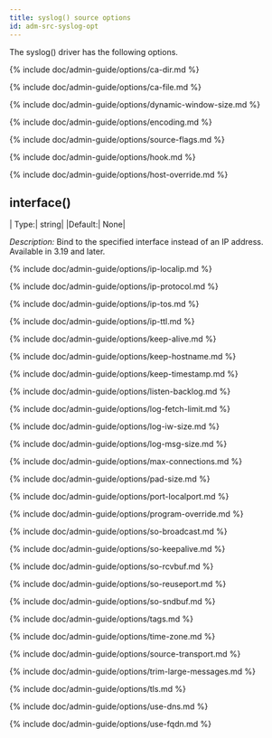 ```yaml
---
title: syslog() source options
id: adm-src-syslog-opt
---
```


The syslog() driver has the following options.

{% include doc/admin-guide/options/ca-dir.md %}

{% include doc/admin-guide/options/ca-file.md %}

{% include doc/admin-guide/options/dynamic-window-size.md %}

{% include doc/admin-guide/options/encoding.md %}

{% include doc/admin-guide/options/source-flags.md %}

{% include doc/admin-guide/options/hook.md %}

{% include doc/admin-guide/options/host-override.md %}

## interface()

|  Type:|      string|
  |Default:|   None|

*Description:* Bind to the specified interface instead of an IP address.
Available in 3.19 and later.

{% include doc/admin-guide/options/ip-localip.md %}

{% include doc/admin-guide/options/ip-protocol.md %}

{% include doc/admin-guide/options/ip-tos.md %}

{% include doc/admin-guide/options/ip-ttl.md %}

{% include doc/admin-guide/options/keep-alive.md %}

{% include doc/admin-guide/options/keep-hostname.md %}

{% include doc/admin-guide/options/keep-timestamp.md %}

{% include doc/admin-guide/options/listen-backlog.md %}

{% include doc/admin-guide/options/log-fetch-limit.md %}

{% include doc/admin-guide/options/log-iw-size.md %}

{% include doc/admin-guide/options/log-msg-size.md %}

{% include doc/admin-guide/options/max-connections.md %}

{% include doc/admin-guide/options/pad-size.md %}

{% include doc/admin-guide/options/port-localport.md %}

{% include doc/admin-guide/options/program-override.md %}

{% include doc/admin-guide/options/so-broadcast.md %}

{% include doc/admin-guide/options/so-keepalive.md %}

{% include doc/admin-guide/options/so-rcvbuf.md %}

{% include doc/admin-guide/options/so-reuseport.md %}

{% include doc/admin-guide/options/so-sndbuf.md %}

{% include doc/admin-guide/options/tags.md %}

{% include doc/admin-guide/options/time-zone.md %}

{% include doc/admin-guide/options/source-transport.md %}

{% include doc/admin-guide/options/trim-large-messages.md %}

{% include doc/admin-guide/options/tls.md %}

{% include doc/admin-guide/options/use-dns.md %}

{% include doc/admin-guide/options/use-fqdn.md %}
